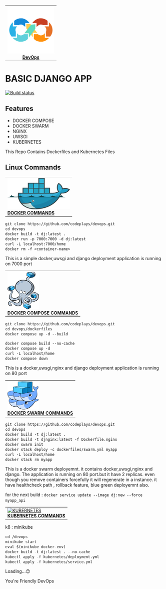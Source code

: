 <center>
<table>
  <tr>
    <td align="center"><a href="README.md"><img src="images/devops.png" width="150px;" height="150px;" alt="DevOps" /><br /><b>DevOps</b></a></td>
  </tr>
</table>
</center>

# BASIC DJANGO APP

[![Build status](https://ci.appveyor.com/api/projects/status/m07cnunnni8w82o5?svg=true)](https://github.com/codeplays/devops.git)

## Features
- DOCKER COMPOSE 
- DOCKER SWARM 
- NGINX 
- UWSGI
- KUBERNETES

This Repo Contains Dockerfiles and Kubernetes Files

## Linux Commands

<table>
  <tr>
    <td align="left"><a href="README.md"><img src="images/docker.png" width="200px;" height="100px;" alt="docker" /><br /><b>DOCKER COMMANDS</b></a></td>
  </tr>
</table>

```
git clone https://github.com/codeplays/devops.git
cd devops
docker build -t dj:latest .
docker run -p 7000:7000 -d dj:latest
curl -L localhost:7000/home
docker rm -f <container-name> 
```
This is a simple docker,uwsgi and django deployment application is running on 7000 port

<table>
  <tr>
    <td align="left"><a href="README.md"><img src="images/docker-compose.png" width="100px;" height="120px;" alt="compose" /><br /><b>DOCKER COMPOSE COMMANDS</b></a></td>
  </tr>
</table>

```
git clone https://github.com/codeplays/devops.git
cd devops/dockerfiles
docker compose up -d --build
```

```
docker compose build --no-cache
docker compose up -d
curl -L localhost/home
docker compose down
```

This is a docker,uwsgi,nginx and django deployment application is running on 80 port



<table>
  <tr>
    <td align="left"><a href="README.md"><img src="images/swarm.png" width="100px;" height="90px;" alt="DOCKER SWARM" /><br /><b>DOCKER SWARM COMMANDS</b></a></td>
  </tr>
</table>


```
git clone https://github.com/codeplays/devops.git
cd devops
docker build -t dj:latest .
docker build -t djnginx:latest -f Dockerfile.nginx
docker swarm init
docker stack deploy -c dockerfiles/swarm.yml myapp
curl -L localhost/home
docker stack rm myapp
```
This is a docker swarm deployemnt. it contains docker,uwsgi,nginx and django. The application is running on 80 port.but it have 2 replicas. even though you remove containers forcefully it will regenerate in a instance. it have healthcheck path , rollback feature, blue green deployemnt also.

for the next build : 
```docker service update --image dj:new --force myapp_api```

<table>
  <tr>
    <td align="left"><a href="README.md"><img src="images/kubernetes.png" width="100px;" height="100px;" alt="KUBERNETES" /><br /><b>KUBERNETES COMMANDS</b></a></td>
  </tr>
</table>

k8 : minikube

```
cd /devops
minikube start
eval $(minikube docker-env)
docker build -t dj:latest . --no-cache
kubectl apply -f kubernetes/deployment.yml
kubectl apply -f kubernetes/service.yml
```
Loading...😉

You're Friendly DevOps
